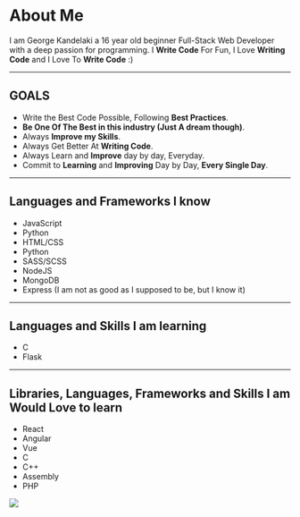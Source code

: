 # About Me 
I am George Kandelaki a 16 year old beginner Full-Stack Web Developer with a deep passion for programming. I **Write Code** For Fun, I Love **Writing Code** and I Love To **Write Code** :)

---

## GOALS
* Write the Best Code Possible, Following **Best Practices**.
* **Be One Of The Best in this industry (Just A dream though)**.
* Always **Improve my Skills**.
* Always Get Better At **Writing Code**.
* Always Learn and **Improve** day by day, Everyday.
* Commit to **Learning** and **Improving** Day by Day, **Every Single Day**.

---

## Languages and Frameworks I know
* JavaScript
* Python
* HTML/CSS
* Python
* SASS/SCSS
* NodeJS
* MongoDB
* Express (I am not as good as I supposed to be, but I know it)

---

## Languages and Skills I am learning 
* C
* Flask

---

## Libraries, Languages, Frameworks and Skills I am Would Love to learn
* React
* Angular
* Vue
* C
* C++
* Assembly
* PHP

![](https://streak-stats.demolab.com/?user=GeorgeKandelaki&hide_border=true&card_width=700&theme=algolia&border_radius=5&background=000000&stroke=000000)

